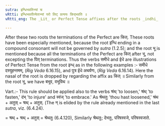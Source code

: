 ```yaml
---
sutra: इन्धिभवतिभ्यां च
vRtti: इन्धिभवतीत्येताभ्यां परो लिट् प्रत्ययः किद्भवति ॥
vRtti_eng: The _Lit_ or Perfect Tense affixes after the roots _indhi_ 'to kindle,' and _bhu_ 'to become,' also are _kit_.

---
```

After these two roots the terminations of the Perfect are कित्. These roots have been especially mentioned, because the root इन्धि ending in a compound consonant will not be governed by _sutra_ (1.2.5); and the root भू is mentioned because all the terminations of the Perfect are कित् after भू, not excepting the पित् terminations. Thus the verbs समीधे and ईधे are illustrations of Perfect Tense from the root इन्ध् as in the following examples :- समीधे दस्युहन्तमम्, (_Rig_ _Veda_ 6.16.15), and पुत्र ईधे अथर्वणः, (_Rig_ _Veda_ 6.16.14). Here the nasal of the root is dropped by regarding the affix as कित् ॥ Similarly from the root भू, we have बभूव, वभूविथ ॥

Vart.:- This rule should be applied also to the verbs श्रंथ् 'to loosen,' श्रंथ् 'to fasten,' दंभ् 'to injure' and स्वंज् 'to embrace.' As श्रेथतुः 'thou hast loosened,' श्रंथ + अतुस् = श्रथ् + अतुस्. (The न् is elided by the rule already mentioned in the last _sutra_, viz. (6.4.24).

= श्रथ् + श्रथ् + अतुस् = श्रेथतुः (6.4.120), Similarly श्रेथतुः; देभतुः, परिषस्वजे, परिषस्वजाते.